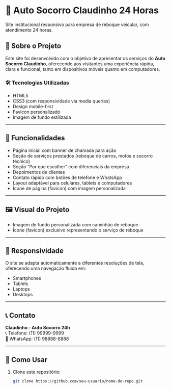 # 🚨 Auto Socorro Claudinho 24 Horas

Site institucional responsivo para empresa de reboque veicular, com atendimento 24 horas.

## 📌 Sobre o Projeto

Este site foi desenvolvido com o objetivo de apresentar os serviços do **Auto Socorro Claudinho**, oferecendo aos visitantes uma experiência rápida, clara e funcional, tanto em dispositivos móveis quanto em computadores.

### 🛠 Tecnologias Utilizadas

- HTML5
- CSS3 (com responsividade via media queries)
- Design mobile-first
- Favicon personalizado
- Imagem de fundo estilizada

---

## 🎯 Funcionalidades

- Página inicial com banner de chamada para ação
- Seção de serviços prestados (reboque de carros, motos e socorro técnico)
- Seção “Por que escolher” com diferenciais da empresa
- Depoimentos de clientes
- Contato rápido com botões de telefone e WhatsApp
- Layout adaptável para celulares, tablets e computadores
- Ícone de página (favicon) com imagem personalizada

---

## 🖼 Visual do Projeto

- Imagem de fundo personalizada com caminhão de reboque
- Ícone (favicon) exclusivo representando o serviço de reboque

---

## 📱 Responsividade

O site se adapta automaticamente a diferentes resoluções de tela, oferecendo uma navegação fluida em:

- Smartphones
- Tablets
- Laptops
- Desktops

---

## 📞 Contato

**Claudinho - Auto Socorro 24h**  
📞 Telefone: (11) 99999-9999  
💬 WhatsApp: (11) 98888-8888

---

## 📁 Como Usar

1. Clone este repositório:
   ```bash
   git clone https://github.com/seu-usuario/nome-do-repo.git
